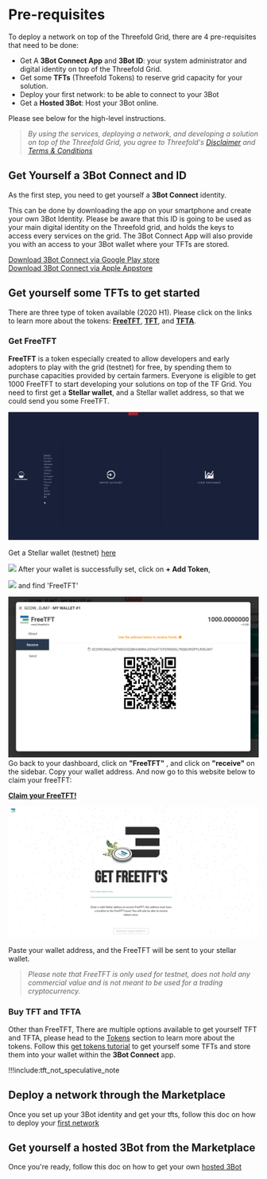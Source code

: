 
# Pre-requisites

To deploy a network on top of the Threefold Grid, there are 4 pre-requisites that need to be done:
- Get A __3Bot Connect App__ and __3Bot ID__: your system administrator and digital identity on top of the Threefold Grid.
- Get some __TFTs__ (Threefold Tokens) to reserve grid capacity for your solution.
- Deploy your first network: to be able to connect to your 3Bot
- Get a __Hosted 3Bot__: Host your 3Bot online.

Please see below for the high-level instructions.

> _By using the services, deploying a network, and developing a solution on top of the Threefold Grid, you agree to Threefold's [Disclaimer](#disclaimer) and [Terms & Conditions](terms_conditions.md)_

## Get Yourself a 3Bot Connect and ID

As the first step, you need to get yourself a **3Bot Connect** identity.  

This can be done by downloading the app on your smartphone and create your own 3Bot Identity. Please be aware that this ID is going to be used as your main digital identity on the Threefold grid, and holds the keys to access every services on the grid.  The 3Bot Connect App will also provide you with an access to your 3Bot wallet where your TFTs are stored.

 [Download 3Bot Connect via Google Play store](https://play.google.com/store/apps/details?id=org.jimber.3Botlogin&hl=en) <BR>
 [Download 3Bot Connect via Apple Appstore](https://apps.apple.com/us/app/3Bot-connect/id1459845885)


 ## Get yourself some TFTs to get started

There are three type of token available (2020 H1). Please click on the links to learn more about the tokens: 
[__FreeTFT__](https://github.com/threefoldfoundation/tft-stellar/#freetft), [__TFT__](https://github.com/threefoldfoundation/tft-stellar/#tft), and [__TFTA__](https://github.com/threefoldfoundation/tft-stellar/#tfta).

### Get FreeTFT

__FreeTFT__ is a token especially created to allow developers and early adopters to play with the grid (testnet) for free, by spending them to purchase capacities provided by certain farmers. Everyone is eligible to get 1000 FreeTFT to start developing your solutions on top of the TF Grid. You need to first get a __Stellar wallet__, and a Stellar wallet address, so that we could send you some FreeTFT.

![](./img/interstellar_start.png)

Get a Stellar wallet (testnet) [here]( https://testnet.interstellar.exchange/app)

![](STELLAR_DASHBOARD.PNG)
After your wallet is successfully set, click on __+ Add Token__, 

![](GET_FREETFT.PNG)
and find 'FreeTFT'

![](./img/receive_freetft.png)
Go back to your dashboard, click on __"FreeTFT"__ , and click on __"receive"__ on the sidebar. Copy your wallet address. And now go to this website below to claim your freeTFT:

[__Claim your FreeTFT!__](https://getfreetft.testnet.threefold.io)

![](./img/freetft.png)

Paste your wallet address, and the FreeTFT will be sent to your stellar wallet.

> _Please note that FreeTFT is only used for testnet, does not hold any commercial value and is not meant to be used for a trading cryptocurrency._


### Buy TFT and TFTA

Other than FreeTFT, There are multiple options available to get yourself TFT and TFTA, please head to the [Tokens](tokens.md) section to  learn more about the tokens. Follow this [get tokens tutorial](getting_started_get_tft.md) to get yourself some TFTs and store them into your wallet within the **3Bot Connect** app.


!!!include:tft_not_speculative_note


## Deploy a network through the Marketplace

 Once you set up your 3Bot identity and get your tfts, follow this doc on how to deploy your [first network](getting_started_network.md)


## Get yourself a **hosted 3Bot** from the Marketplace

Once you're ready, follow this doc on how to get your own [hosted 3Bot](3Bot.md)  

